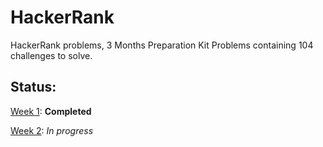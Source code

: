 # HackerRank
HackerRank problems, 3 Months Preparation Kit Problems containing 104 challenges to solve.

## Status:
[Week 1](/Week1): **Completed**

[Week 2](/Week2): *In progress*
